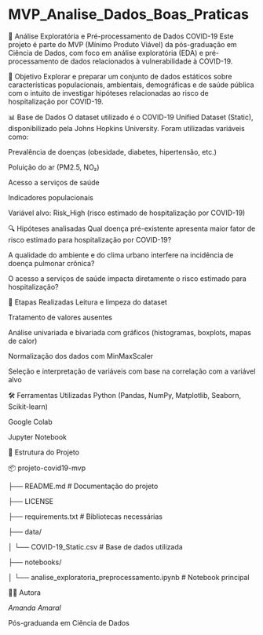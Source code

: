 # MVP_Analise_Dados_Boas_Praticas

🦠 Análise Exploratória e Pré-processamento de Dados COVID-19
Este projeto é parte do MVP (Mínimo Produto Viável) da pós-graduação em Ciência de Dados, com foco em análise exploratória (EDA) e pré-processamento de dados relacionados à vulnerabilidade à COVID-19.

📌 Objetivo
Explorar e preparar um conjunto de dados estáticos sobre características populacionais, ambientais, demográficas e de saúde pública com o intuito de investigar hipóteses relacionadas ao risco de hospitalização por COVID-19.

📊 Base de Dados
O dataset utilizado é o COVID-19 Unified Dataset (Static), disponibilizado pela Johns Hopkins University.
Foram utilizadas variáveis como:

Prevalência de doenças (obesidade, diabetes, hipertensão, etc.)

Poluição do ar (PM2.5, NO₂)

Acesso a serviços de saúde

Indicadores populacionais

Variável alvo: Risk_High (risco estimado de hospitalização por COVID-19)

🔍 Hipóteses analisadas
Qual doença pré-existente apresenta maior fator de risco estimado para hospitalização por COVID-19?

A qualidade do ambiente e do clima urbano interfere na incidência de doença pulmonar crônica?

O acesso a serviços de saúde impacta diretamente o risco estimado para hospitalização?

🧪 Etapas Realizadas
Leitura e limpeza do dataset

Tratamento de valores ausentes

Análise univariada e bivariada com gráficos (histogramas, boxplots, mapas de calor)

Normalização dos dados com MinMaxScaler

Seleção e interpretação de variáveis com base na correlação com a variável alvo

🛠️ Ferramentas Utilizadas
Python (Pandas, NumPy, Matplotlib, Seaborn, Scikit-learn)

Google Colab

Jupyter Notebook

📁 Estrutura do Projeto

📦 projeto-covid19-mvp

├── README.md                       # Documentação do projeto

├── LICENSE  

├── requirements.txt               # Bibliotecas necessárias

├── data/

│   └── COVID-19_Static.csv        # Base de dados utilizada

├── notebooks/

│   └── analise_exploratoria_preprocessamento.ipynb  # Notebook principal


👩‍💻 Autora

*Amanda Amaral*

Pós-graduanda em Ciência de Dados
